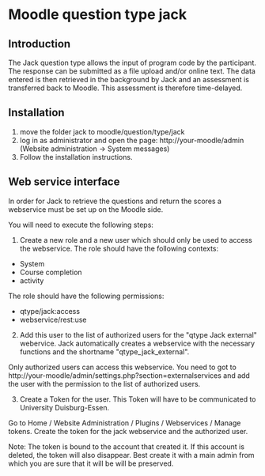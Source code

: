 # Moodle question type jack #
## Introduction

The Jack question type allows the input of program code by the participant. The response can be submitted as a file upload and/or online text. The data entered is then retrieved in the background by Jack and an assessment is transferred back to Moodle. This assessment is therefore time-delayed.

## Installation
1. move the folder jack to moodle/question/type/jack
2. log in as administrator and open the page: http://your-moodle/admin (Website administration -> System messages)
3. Follow the installation instructions.

## Web service interface
In order for Jack to retrieve the questions and return the scores a webservice must be set up on the Moodle side.

You will need to execute the following steps:

1. Create a new role and a new user which should only be used to access the webservice.
The role should have the following contexts:
- System
- Course completion
- activity

The role should have the following permissions:
- qtype/jack:access
- webservice/rest:use

2. Add this user to the list of authorized users for the "qtype Jack external" webervice.
Jack automatically creates a webservice with the necessary functions and the shortname "qtype_jack_external".

Only authorized users can access this webservice. You need to got to
http://your-moodle/admin/settings.php?section=externalservices
and add the user with the permission to the list of authorized users.

3. Create a Token for the user. This Token will have to be communicated to University Duisburg-Essen.

Go to Home / Website Administration / Plugins / Webservices / Manage tokens. Create the token for the jack webservice and the authorized user.

Note: The token is bound to the account that created it. If this account is deleted, the token will also disappear. Best create it with a main admin from which you are sure that it will be will be preserved.